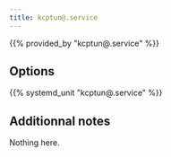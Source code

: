 ```yaml
---
title: kcptun@.service
---
```


{{% provided_by "kcptun@.service" %}}

## Options

{{% systemd_unit "kcptun@.service" %}}

## Additionnal notes

Nothing here.